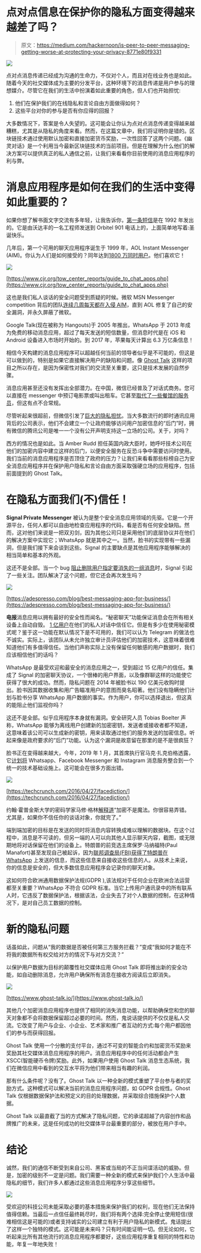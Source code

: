 # 点对点信息在保护你的隐私方面变得越来越差了吗？

> 原文：<https://medium.com/hackernoon/is-peer-to-peer-messaging-getting-worse-at-protecting-your-privacy-8771e80f9331>

![](img/65efe88d21f015d3532f37d76364953a.png)

点对点消息传递已经成为沟通的生命力，不仅对个人，而且对在线业务也是如此。随着今天的社交媒体成为主要的分发平台，这种环境下的消息传递是用户参与的理想媒介。尽管它在我们的生活中扮演着如此重要的角色，但人们也开始担忧:

1.  他们在保护我们的在线隐私和言论自由方面做得如何？
2.  这些平台对你的参与是否有你应得的回报？

大多数情况下，答案是令人失望的。这可能会让你认为点对点消息传递变得越来越糟糕，尤其是从隐私的角度来看。然而，在这篇文章中，我们将证明你是错的。区块链技术通过使用默认加密和直接加密货币奖励，一次性回答了这两个问题。《幽灵对话》是一个利用当今最新区块链技术的当前项目。但是在理解为什么他们的解决方案可以提供真正的私人通信之前，让我们来看看你目前使用的消息应用程序的利与弊。

# 消息应用程序是如何在我们的生活中变得如此重要的？

如果你想了解书面文字交流有多年轻，让我告诉你，[第一条短信](https://www.businessinsider.com/the-first-text-message-ever-2013-12)是在 1992 年发出的。它是由沃达丰的一名工程师发送到 Orbitel 901 电话上的，上面简单地写着:圣诞快乐。

几年后，第一个可用的聊天应用程序诞生于 1999 年，AOL Instant Messenger (AIM)。你认为人们是如何接受的？同年达到[1800 万同时用户](https://mashable.com/2014/04/15/aim-history/)。他们喜欢它！

![](img/6eb04ed285239bd462fb259c6bb90bb7.png)

[https://www.cjr.org/tow_center_reports/guide_to_chat_apps.php](https://www.cjr.org/tow_center_reports/guide_to_chat_apps.php)

这也是我们私人谈话的安全问题受到质疑的时候。微软 MSN Messenger competition 背后的团队[连续几周每天都在入侵 AIM](https://www.itprotoday.com/windows-78/duel-instant-messengers-aol-vs-msn)，直到 AOL 修复了自己的安全漏洞，并永久屏蔽了微软。

Google Talk(现在被称为 Hangouts)于 2005 年推出，WhatsApp 于 2013 年成为免费的移动消息应用，超过了每天发送的短信数量，但消息时代是在 iOS 和 Android 设备进入市场时开始的。到 2017 年，苹果每天计算出 6.3 万亿条信息！

相信今天构建的消息应用程序可以超越任何当前的领导者似乎是不可能的，但这是可以做到的，特别是如果它直接解决用户的缺陷和问题。像 [Ghost Talk](https://www.ghost-talk.io/) 这样的项目之所以存在，是因为保密性对我们的交流至关重要，这只是技术发展的自然步骤。

消息应用甚至还没有发挥出全部潜力。在中国，微信已经普及了对话式商务。您可以直接在 messenger 中预订电影票或叫出租车。它甚至[取代了一些餐馆的服务员](https://www.news.com.au/technology/gadgets/mobile-phones/smartphone-app-replaces-waiters-in-chinese-restaurant/news-story/7b750c3c52ff279013b7d33b6083cba7)，但这有点不合常规。

尽管听起来很超前，但微信引发了[巨大的隐私担忧](https://www.scmp.com/news/china/society/article/2156297/how-growing-privacy-fears-china-are-driving-wechat-users-away)。当大多数流行的即时通讯应用背后的公司表示，他们不会建立一个让政府能够访问用户加密信息的“后门”时，拥有微信的腾讯公司是唯一一个没有公开声明支持这一立场的公司。关于，对吗？

西方的情况也是如此。当 Amber Rudd 担任英国内政大臣时，她呼吁技术公司在他们的加密内容中建立这样的后门，以便安全服务在反恐斗争中需要访问时使用。我们当前的消息应用程序是否顶住了政府的压力？让我们来看看那些标榜自己为安全消息应用程序并在保护用户隐私和言论自由方面采取强硬立场的应用程序，包括前面提到的 Ghost Talk。

# 在隐私方面我们(不)信任！

**Signal Private Messenger** 被认为是整个安全消息应用领域的先驱。它是一个开源平台，任何人都可以自由地检查应用程序的代码，看是否有任何安全缺陷。然而，这对他们来说是一把双刃剑，因为其他公司只是采用他们的底层协议并在他们的解决方案中实现它；WhatsApp 就是其中之一。当然，脸书的实现带有一些漏洞，但是我们接下来会谈到这些。Signal 的主要缺点是其他应用程序能够解决的相当简单和基本的外观。

这还不是全部。当一个 bug [阻止删除用户指定要消失的一组消息](https://motherboard.vice.com/en_us/article/bj3pxd/signal-disappearing-messages-not-disappearing)时，Signal 引起了一些关注。团队解决了这个问题，但它还会再次发生吗？

![](img/92a119b4bcd302146ad0e977bec53092.png)

[https://adespresso.com/blog/best-messaging-app-for-business/](https://adespresso.com/blog/best-messaging-app-for-business/)

**电报**消息应用以拥有最好的安全性而闻名。“秘密聊天”功能保证消息会在所有相关设备上自动自毁。 [1 亿用户](http://fortune.com/2016/02/24/telegram-100-million/)在他们的私人对话中信任它。但是有多少在使用秘密模式呢？鉴于这一功能在默认情况下是不可用的，我们可以认为 Telegram 的做法也不诚实。实际上，该团队从未允许独立审计员评估他们的加密技术，这意味着很难知道他们有多值得信任。当他们声称实际上没有保留任何敏感的用户数据时，我们应该相信他们的话吗？

WhatsApp 是最受欢迎和最安全的消息应用之一，受到超过 15 亿用户的信任。集成了 Signal 的加密聊天协议，一个很棒的用户界面，以及像群聊这样的功能使它获得了很大的成功。然而，隐私问题在 2014 年被脸书以 190 亿美元收购时提出。脸书因其数据收集和用广告瞄准用户的意图而臭名昭著。他们没有隐瞒他们计划与脸书分享 WhatsApp 用户数据的事实。作为用户，你可以选择退出，但这真的能阻止他们监视你吗？

这还不是全部。似乎应用程序本身就有漏洞。安全研究人员 Tobias Boelter 声称，WhatsApp 能够为离线用户创建新的加密密钥，发送者或接收者都不知道，这意味着该公司可以生成新的密钥，用来读取通过他们的服务发送的加密信息。听起来像是政府要求的“后门”功能。认为这个漏洞是故意留在那里的是不是很疯狂？

脸书正在变得越来越大，今年，2019 年 1 月，其首席执行官马克·扎克伯格透露，它[计划将](https://www.nytimes.com/2019/01/25/technology/facebook-instagram-whatsapp-messenger.html) Whatsapp、Facebook Messenger 和 Instagram 消息服务整合到一个统一的技术基础设施上。这可能会在很多方面出错。

![](img/b2ca031a9171687c55ac90c21860b843.png)

[https://techcrunch.com/2016/04/27/facediction/](https://techcrunch.com/2016/04/27/facediction/)

约翰·霍普金斯大学的密码学家马修·格林[解释道](https://www.wired.com/story/encrypted-messaging-isnt-magic/)“加密不是魔法。你很容易弄错。尤其是，如果你不信任你的谈话对象，你就完了。”

端到端加密的目标是在发送的同时将消息内容转换成难以理解的数据块。在这个过程中，消息是不可读的，但另一端的人可以向其他人显示聊天内容，截图，或无限期地将对话保留在他们的设备上。特朗普的前竞选主席保罗·马纳福特(Paul Manafort)甚至发现自己被起诉，因为[联邦调查局(FBI)获得了特朗普在 WhatsApp](https://www.washingtonpost.com/news/powerpost/paloma/the-cybersecurity-202/2018/06/06/the-cybersecurity-202-paul-manafort-s-case-may-undermine-the-fbi-s-encryption-argument/5b16ae5e1b326b08e8839150/) 上发送的信息，而这些信息来自接收这些信息的人。从技术上来说，你的信息是安全的，但大多数信息应用程序会记录你的聊天对象。

这如何符合欧洲通用数据保护法规(GDPR ),该法规对于任何企业在欧洲合法运营都至关重要？WhatsApp 不符合 GDPR 标准。当它上传用户通讯录中的所有联系人时，它违反了数据保护法，根据该法，企业失去了对个人数据的控制，在这种情况下，是对自己员工数据的控制。

# 新的隐私问题

话虽如此，问题从“我的数据是否被任何第三方服务拦截？”变成“我如何才能在不将我的数据所有权交给对方的情况下与对方交流？”

以保护用户数据为目标的颠覆性社交媒体应用 Ghost Talk 即将推出新的安全功能，如自动删除消息，允许用户确保所有消息在接收方阅读后立即消失。

![](img/e3832571c96f312ec9d550c8fea2cd30.png)

[https://www.ghost-talk.io/](https://www.ghost-talk.io/)

其他几个加密消息应用程序也提供了相同的消失消息功能，以帮助确保您和您的聊天对象都不会将数据保留超过必要的时间。然而，鬼说话提供的不仅仅是私人交流。它改变了用户与企业、小企业、艺术家和推广者互动的方式:每个用户都因他们的参与而获得回报。

Ghost Talk 使用一个分散的支付平台，通过不可变的智能合约和加密货币奖励来奖励其社交媒体消息应用程序的用户。消息应用程序中的任何活动都会产生 XSCC(智能硬币令牌)奖励。此外，如果用户使用 Ghost Talk 消息生态系统，我们在微信应用中看到的交互水平将为他们带来相当有趣的利润。

那有什么条件呢？没有了。Ghost Talk 以一种全新的模式重塑了平台参与者的奖励方式。这种模式可以解决当前的消息应用程序问题，如 GDPR 合规性。Ghost Talk 仅根据数据保护法和预定义的目的处理数据，并采取综合措施保护个人数据。

Ghost Talk 以最直截了当的方式解决了隐私问题，它的承诺超越了内容创作和品牌推广的未来，这是任何成功的社交媒体平台最重要的部分，被放在用户手中。

# 结论

诚然，我们的通信不断受到来自公司、黑客或当局的不正当间谍活动的威胁。但是，加密的级别不一定是问题。我们需要一种全新的模式来保护我们个人生活中最隐私的细节，我们许多人都通过这些消息应用程序分享这些细节。

![](img/40dac6016b244e159a5e9804d38ab736.png)

受欢迎的科技公司未能采取必要的基本措施来保护我们的权利，现在他们无法保持值得信赖。当最后一点信任最终耗尽时，我们将有两个选择:完全停止使用短信(很难相信这是可能的)或者支持诚实的公司建立有利于用户隐私的新模式。鬼话提出了这样一个独特的模式。这可能是未来吗？只有时间能证明一切。但无论如何，它听起来比所有其他流行的消息应用程序都要好，这些应用程序重复相同的特性和功能，年复一年地失败！